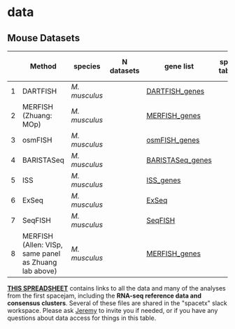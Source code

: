 # data
## Mouse Datasets


| | Method |species| N datasets|gene list|spot table| cell x gene | notes|
| ----: | ---- | ---- | ---- | ---- | ---- | --- | --- |
| 1 |DARTFISH| *M. musculus*| | [DARTFISH_genes](https://github.com/spacetx-spacejam/data/blob/master/gene_lists/DARTFISH_genes.csv)||
| 2 |MERFISH (Zhuang: MOp) | *M. musculus*| | [MERFISH_genes](https://github.com/spacetx-spacejam/data/blob/master/gene_lists/MERFISH_genes.csv)||
| 3 |osmFISH| *M. musculus*| | [osmFISH_genes](osmFISH_genes.csv)||
| 4 |BARISTASeq| *M. musculus*| | [BARISTASeq_genes](https://github.com/spacetx-spacejam/data/blob/master/gene_lists/BARISTASEQ_genes.csv)||
| 5 |ISS| *M. musculus*| | [ISS_genes](https://github.com/spacetx-spacejam/data/blob/master/gene_lists/ISS_genes.csv)||
| 6 |ExSeq| *M. musculus*| | [ExSeq](https://github.com/spacetx-spacejam/data/blob/master/gene_lists/exseq_genes.csv)||
| 7 |SeqFISH| *M. musculus*| | [SeqFISH](https://github.com/spacetx-spacejam/data/blob/master/gene_lists/seqfish_genes.csv)||
| 8 |MERFISH (Allen: VISp, same panel as Zhuang lab above) | *M. musculus*| | [MERFISH_genes](MERFISH_genes.csv)||







[**THIS SPREADSHEET**](https://docs.google.com/spreadsheets/d/1CN7kn8ELg9dhVPDkeb7JB02NYYTNUEqfaKkO40yWDzM/edit?usp=sharing) contains links to all the data and many of the analyses from the first spacejam, including the **RNA-seq reference data and consensus clusters**.  Several of these files are shared in the "spacetx" slack workspace.  Please ask [Jeremy](mailto:jeremym@alleninstitute.org) to invite you if needed, or if you have any questions about data access for things in this table.

